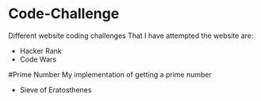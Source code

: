 # Code-Challenge
Different website coding challenges That I have attempted the website are:
- Hacker Rank 
- Code Wars

#Prime Number 
My implementation of getting a prime number
- Sieve of Eratosthenes




